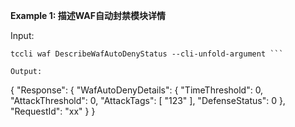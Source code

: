 **Example 1: 描述WAF自动封禁模块详情**



Input: 

```
tccli waf DescribeWafAutoDenyStatus --cli-unfold-argument ```

Output: 
```
{
    "Response": {
        "WafAutoDenyDetails": {
            "TimeThreshold": 0,
            "AttackThreshold": 0,
            "AttackTags": [
                "123"
            ],
            "DefenseStatus": 0
        },
        "RequestId": "xx"
    }
}
```

